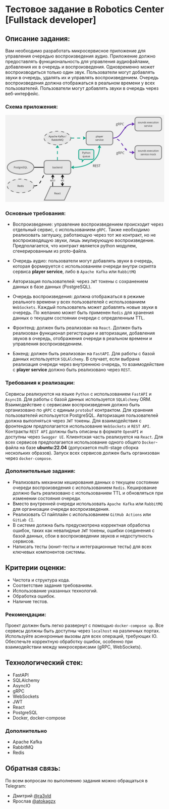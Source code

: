 # Тестовое задание в Robotics Center [Fullstack developer]

## Описание задания:
Вам необходимо разработать микросервисное приложение для управления очередью воспроизведения аудио. Приложение должно предоставлять функциональность для управления аудиофайлами, добавления их в очередь и воспроизведения. Одновременно может воспроизводиться только один звук. Пользователи могут добавлять звуки в очередь, удалять их и управлять воспроизведением. Очередь воспроизведения должна отображаться в реальном времени у всех пользователей. Пользователи могут добавлять звуки в очередь через веб-интерфейс.

### Схема приложения:
![Схема](/scheme.jpg)

### Основные требования:
- Воспроизведение: управление воспроизведением происходит через отдельный сервис, с использованием `gRPC`. Также необходимо реализовать заглушку, работающую через тот же контракт, но не воспроизводящую звуки, лишь эмулирующую воспроизведение. Предполагается, что контракт является python модулем, сгенерированным из proto-файла.

- Очередь аудио: пользователи могут добавлять звуки в очередь, которая формируется с использованием очереди внутри скрипта сервиса **player service**, либо в `Apache Kafka` или `RabbitMQ`

- Авторизация пользователей: через `JWT` токены с сохранением данных в базе данных (PostgreSQL).

- Очередь воспроизведения: должна отображаться в режиме реального времени у всех пользователей с использованием `WebSockets`. Каждый пользователь может добавлять новые звуки в очередь. По желанию может быть применен `Redis` для хранения данных о текущем состоянии очереди с определенным TTL.

- Фронтенд: должен быть реализован на `React`. Должен быть реализован функционал регистрации и авторизации, добавления звуков в очередь, отображения очереди в реальном времени и управления воспроизведением.

- Бэкенд: должен быть реализован на `FastAPI`. Для работы с базой данных используется `SQLAlchemy`. В случает, если выбрана реализация очереди через внутреннюю очередь, то взаимодействие с **player service** должно быть реализовано через `REST`.


### Требования к реализации:
Сервисы реализуются на языке `Python` с использованием `FastAPI` и `AsyncIO`. Для работы с базой данных используется `SQLAlchemy` ORM. Взаимодействие с сервисами воспроизведения должно быть организовано по `gRPC` с единым `protobuf` контрактом. Для хранения пользователей используется PostgreSQL. Авторизация пользователей должна выполняться через `JWT` токены. Для взаимодействия с фронтендом предполагается использование `WebSockets` и `REST API`. Контракты `REST API` должны быть описаны в формате `OpenAPI` и доступны через `Swagger UI`. Клиентская часть реализуется на `React`.
Для всех сервисов предполагается использование одного общего `Docker`-файла на базе **ubuntu:22.04** (допускается multi-stage сборка нескольких образов). Запуск всех сервисов должен быть организован через `docker-compose`.

### Дополнительные задания:
- Реализовать механизм кеширования данных о текущем состоянии очереди воспроизведения с использованием `Redis`. Кеширование должно быть реализовано с использованием TTL и обновляться при изменении состояния очереди.
- Вместо внутренней очереди использовать `Apache Kafka` или `RabbitMQ` для организации очереди воспроизведения.
- Реализовать CI пайплайн с использованием `GitHub Actions` или `GitLab CI`.
- В системе должна быть предусмотрена корректная обработка ошибок, таких как невалидные `JWT` токены, ошибки соединения с базой данных, сбои в воспроизведении звуков и недоступность сервисов.
- Написать тесты (юнит-тесты и интеграционные тесты) для всех ключевых компонентов системы.


## Критерии оценки:
- Чистота и структура кода.
- Соответствие задания требованиям.
- Использование указанных технологий.
- Обработка ошибок.
- Наличие тестов.


### Рекомендации:
Проект должен быть легко развернут с помощью `docker-compose up`. Все сервисы должны быть доступны через `localhost` на различных портах.  
Используйте асинхронные вызовы для всех операций, требующих IO.  
Обеспечьте корректную обработку ошибок, особенно при взаимодействии между микросервисами (gRPC, WebSockets).


## Технологический стек:
- FastAPI
- SQLAlchemy
- AsyncIO
- gRPC
- WebSockets
- JWT
- React
- PostgreSQL
- Docker, docker-compose

### Дополнительно
- Apache Kafka
- RabbitMQ
- Redis

## Обратная связь:
По всем вопросам по выполнению задания можно обращаться в Telegram:
- Дмитрий [@ra3vld](https://t.me/ra3vld)
- Ярослав [@atokagzx](https://t.me/atokagzx)
